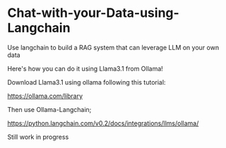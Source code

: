 # Chat-with-your-Data-using-Langchain
Use langchain to build a RAG system that can leverage LLM on your own data

Here's how you can do it using Llama3.1 from Ollama!

Download Llama3.1 using ollama following this tutorial:

https://ollama.com/library

Then use Ollama-Langchain;

https://python.langchain.com/v0.2/docs/integrations/llms/ollama/

Still work in progress
